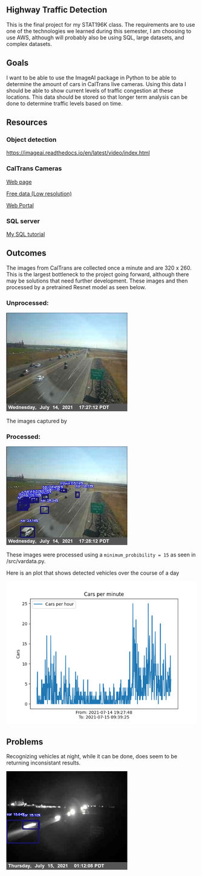 ## Highway Traffic Detection
This is the final project for my STAT196K class. The requirements are to use one of the technologies we learned during this semester, I am choosing to use AWS, although will probably also be using SQL, large datasets, and complex datasets.

## Goals
I want to be able to use the ImageAI package in Python to be able to determine the amount of cars in CalTrans live cameras. Using this data I should be able to show current levels of traffic congestion at these locations. This data should be stored so that longer term analysis can be done to determine traffic levels based on time.

## Resources
### Object detection
https://imageai.readthedocs.io/en/latest/video/index.html
### CalTrans Cameras
[Web page](https://cwwp2.dot.ca.gov/vm/iframemap.htm)

[Free data (Low resolution)](https://cwwp2.dot.ca.gov/documentation/cctv/cctv.htm)

[Web Portal](https://cwwp2.dot.ca.gov/8ac11350-8006-4b32-b3d4-efab56b33cf8)
### SQL server
[My SQL tutorial](https://aws.amazon.com/getting-started/hands-on/create-microsoft-sql-db/)

## Outcomes
The images from CalTrans are collected once a minute and are 320 x 260. This is the largest bottleneck to the project going forward, although there may be solutions that need further development. These images and then processed by a pretrained Resnet model as seen below.

### Unprocessed:

![unprocessed_image](doc/photos/unprocessed_image.jpg)

The images captured by
### Processed:

![processed_image](doc/photos/processed_image.jpg)

These images were processed using a ```minimum_probibility = 15``` as seen in /src/vardata.py.

Here is an plot that shows detected vehicles over the course of a day

![processed_image](doc/photos/graph.png)

## Problems
Recognizing vehicles at night, while it can be done, does seem to be returning inconsistant results.

![night time](doc/photos/night.jpg)